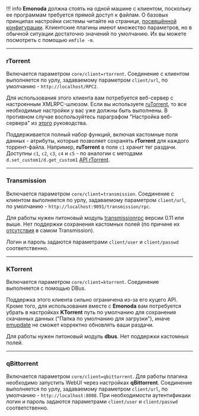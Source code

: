 !!! info
    **Emonoda** должна стоять на одной машине с клиентом, поскольку ее программам требуется прямой доступ к файлам. О базовых принципах настройки системы читайте на странице, [посвящённой конфигурации](config). Клиентские плагины имеют множество параметров, но в обычной ситуации достаточно значений по умолчанию. Их вы можете посмотреть с помощью `emfile -m`.


***
### rTorrent

Включается параметром `core/client=rtorrent`. Соединение с клиентом выполняется по урлу, задаваемому параметром `client/url`, по умолчанию - `http://localhost/RPC2`.

Для использования этого клиента вам потребуется веб-сервер с настроенным XMLRPC-шлюзом. Если вы используете [ruTorrent](https://github.com/Novik/ruTorrent), то все необходимые настройки у вас уже должны быть выполнены. В противном случае воспользуйтесь параграфом "Настройка веб-сервера" из [этого](https://wiki.archlinux.org/index.php/RuTorrent_(%D0%A0%D1%83%D1%81%D1%81%D0%BA%D0%B8%D0%B9)) руководства.

Поддерживается полный набор функций, включая кастомные поля данных - атрибуты, которые позволяет сохранять **rTorrent** для каждого торрент-файла. Например, **ruTorrent** в поле `c1` хранит тег раздачи. Доступны `c1`, `c2`, `c3`, `c4` и `c5` - по аналогии с методами `d.set_custom1/d.get_custom1` [API rTorrent](rTorrent-XMLRPC-Reference).


***
### Transmission
Включается параметром `core/client=transmission`. Соединение с клиентом выполняется по урлу, задаваемому параметром `client/url`, по умолчанию - `http://localhost:9091/transmission/rpc`.

Для работы нужен питоновый модуль [transmissionrpc](https://bitbucket.org/blueluna/transmissionrpc) версии 0.11 или выше. Нет поддержки сохранения кастомных полей (по причине их [отсутствия](https://trac.transmissionbt.com/ticket/2175) в самом Transmission).

Логин и пароль задаются параметрами `client/user` и `client/passwd` соответственно.


***
### KTorrent

Включается параметром `core/client=ktorrent`. Соединение выполняется с помощью DBus.

Поддержка этого клиента сильно ограничена из-за его куцего API. Кроме того, для использования вместе с **Emonoda** вам потребуется убрать в настройках **KTorrent** путь по умолчанию для сохранения скачанных данных ("Папка по умолчанию для загрузки"), иначе [emupdate](emupdate) не сможет корректно обновлять ваши раздачи.

Для работы нужен питоновый модуль **dbus**. Нет поддержки кастомных полей.


***
### qBittorrent

Включается параметром `core/client=qbittorrent`. Для работы плагина необходимо запустить WebUI через настройках **qBittorrent**. Соединение выполняется по урлу, задаваемому параметром `client/url`, по умолчанию - `http://localhost:8008`. При необходимости аутентификаии логин и пароль задаются параметрами `client/user` и `client/passwd` соответственно.
